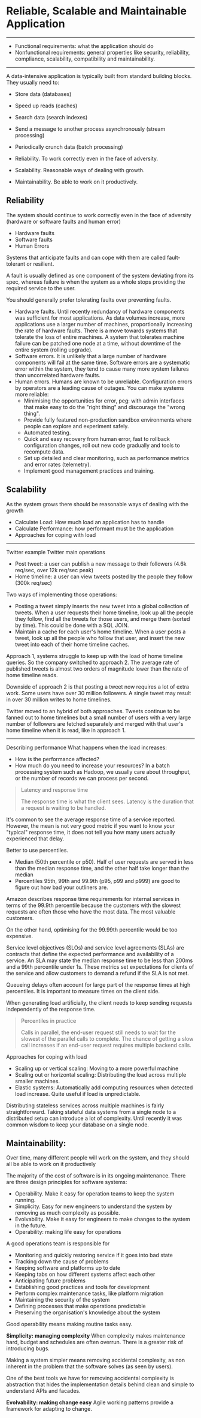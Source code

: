 # Reliable, Scalable and Maintainable Application

---
- Functional requirements: what the application should do
- Nonfunctional requirements: general properties like security, reliability, compliance, scalability, compatibility and maintainability.
---

A data-intensive application is typically built from standard building blocks. They usually need to:

- Store data (databases)

- Speed up reads (caches)

- Search data (search indexes)

- Send a message to another process asynchronously (stream processing)

- Periodically crunch data (batch processing)

- Reliability. To work correctly even in the face of adversity.

- Scalability. Reasonable ways of dealing with growth.

- Maintainability. Be able to work on it productively.

## Reliability
The system should continue to work correctly even in the face of adversity (hardware or software faults and human error)
- Hardware faults
- Software faults
- Human Errors

Systems that anticipate faults and can cope with them are called fault-tolerant or resilient.

A fault is usually defined as one component of the system deviating from its spec, whereas failure is when the system as a whole stops providing the required service to the user.

You should generally prefer tolerating faults over preventing faults.

- Hardware faults. Until recently redundancy of hardware components was sufficient for most applications. As data volumes increase, more applications use a larger number of machines, proportionally increasing the rate of hardware faults. There is a move towards systems that tolerate the loss of entire machines. A system that tolerates machine failure can be patched one node at a time, without downtime of the entire system (rolling upgrade).
- Software errors. It is unlikely that a large number of hardware components will fail at the same time. Software errors are a systematic error within the system, they tend to cause many more system failures than uncorrelated hardware faults.
- Human errors. Humans are known to be unreliable. Configuration errors by operators are a leading cause of outages. You can make systems more reliable:
  - Minimising the opportunities for error, peg: with admin interfaces that make easy to do the "right thing" and discourage the "wrong thing".
  - Provide fully featured non-production sandbox environments where people can explore and experiment safely.
  - Automated testing.
  - Quick and easy recovery from human error, fast to rollback configuration changes, roll out new code gradually and tools to recompute data.
  - Set up detailed and clear monitoring, such as performance metrics and error rates (telemetry).
  - Implement good management practices and training.

## Scalability
As the system grows there should be reasonable ways of dealing with the growth
- Calculate Load: How much load an application has to handle
- Calculate Performance: how performant must be the application
- Approaches for coping with load

---

Twitter example
Twitter main operations

- Post tweet: a user can publish a new message to their followers (4.6k req/sec, over 12k req/sec peak)
- Home timeline: a user can view tweets posted by the people they follow (300k req/sec)
  
Two ways of implementing those operations:

- Posting a tweet simply inserts the new tweet into a global collection of tweets. When a user requests their home timeline, look up all the people they follow, find all the tweets for those users, and merge them (sorted by time). This could be done with a SQL JOIN.
- Maintain a cache for each user's home timeline. When a user posts a tweet, look up all the people who follow that user, and insert the new tweet into each of their home timeline caches.
  
Approach 1, systems struggle to keep up with the load of home timeline queries. So the company switched to approach 2. The average rate of published tweets is almost two orders of magnitude lower than the rate of home timeline reads.

Downside of approach 2 is that posting a tweet now requires a lot of extra work. Some users have over 30 million followers. A single tweet may result in over 30 million writes to home timelines.

Twitter moved to an hybrid of both approaches. Tweets continue to be fanned out to home timelines but a small number of users with a very large number of followers are fetched separately and merged with that user's home timeline when it is read, like in approach 1.

---
Describing performance
What happens when the load increases:

- How is the performance affected?
- How much do you need to increase your resources?
In a batch processing system such as Hadoop, we usually care about throughput, or the number of records we can process per second.

> Latency and response time
> 
> The response time is what the client sees. Latency is the duration that a request is waiting to be handled.

It's common to see the average response time of a service reported. However, the mean is not very good metric if you want to know your "typical" response time, it does not tell you how many users actually experienced that delay.

Better to use percentiles.

- Median (50th percentile or p50). Half of user requests are served in less than the median response time, and the other half take longer than the median
- Percentiles 95th, 99th and 99.9th (p95, p99 and p999) are good to figure out how bad your outliners are.
  
Amazon describes response time requirements for internal services in terms of the 99.9th percentile because the customers with the slowest requests are often those who have the most data. The most valuable customers.

On the other hand, optimising for the 99.99th percentile would be too expensive.

Service level objectives (SLOs) and service level agreements (SLAs) are contracts that define the expected performance and availability of a service. An SLA may state the median response time to be less than 200ms and a 99th percentile under 1s. These metrics set expectations for clients of the service and allow customers to demand a refund if the SLA is not met.

Queueing delays often account for large part of the response times at high percentiles. It is important to measure times on the client side.

When generating load artificially, the client needs to keep sending requests independently of the response time.

> Percentiles in practice
> 
> Calls in parallel, the end-user request still needs to wait for the slowest of the parallel calls to complete. The chance of getting a slow call increases if an end-user request requires multiple backend calls.

Approaches for coping with load
- Scaling up or vertical scaling: Moving to a more powerful machine
- Scaling out or horizontal scaling: Distributing the load across multiple smaller machines.
- Elastic systems: Automatically add computing resources when detected load increase. Quite useful if load is unpredictable.

Distributing stateless services across multiple machines is fairly straightforward. Taking stateful data systems from a single node to a distributed setup can introduce a lot of complexity. Until recently it was common wisdom to keep your database on a single node.

## Maintainability:
Over time, many different people will work on the system, and they should all be able to work on it productively

The majority of the cost of software is in its ongoing maintenance. There are three design principles for software systems:

- Operability. Make it easy for operation teams to keep the system running.
- Simplicity. Easy for new engineers to understand the system by removing as much complexity as possible.
- Evolvability. Make it easy for engineers to make changes to the system in the future.
- Operability: making life easy for operations
  
A good operations team is responsible for

- Monitoring and quickly restoring service if it goes into bad state
- Tracking down the cause of problems
- Keeping software and platforms up to date
- Keeping tabs on how different systems affect each other
- Anticipating future problems
- Establishing good practices and tools for development
- Perform complex maintenance tasks, like platform migration
- Maintaining the security of the system
- Defining processes that make operations predictable
- Preserving the organisation's knowledge about the system

Good operability means making routine tasks easy.

**Simplicity: managing complexity**
When complexity makes maintenance hard, budget and schedules are often overrun. There is a greater risk of introducing bugs.

Making a system simpler means removing accidental complexity, as non inherent in the problem that the software solves (as seen by users).

One of the best tools we have for removing accidental complexity is abstraction that hides the implementation details behind clean and simple to understand APIs and facades.

**Evolvability: making change easy**
Agile working patterns provide a framework for adapting to change.
